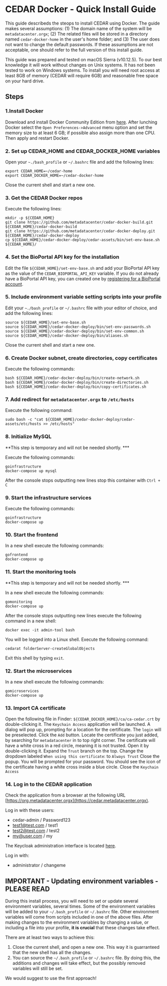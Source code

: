 # CEDAR Docker - Quick Install Guide

This guide describeds the steops to install CEDAR using Docker. The guide makes several assumptions: 
(1) The domain name of the system will be ``metadatacenter.orgx``;
(2) The related files will be stored in a directory named ``cedar-docker-home`` in the user's home folder;
and (3) The user does not want to change the default passwords. 
If these assumptions are not acceptable, one should refer to the full version of this install guide.

This guide was prepared and tested on macOS Sierra (v10.12.5).
To our best knowledge it will work without changes on Unix systems.
It has not been tested to work on Windows systems.
To install you will need root access at least 8GB of memory (CEDAR will require 6GB) and reasonable free space on your hard drive.

## Steps
### 1.Install Docker

Download and install Docker Community Edition from [here](https://www.docker.com/community-edition).
After lunching Docker select the ```Open Preferences->Advanced``` menu option and set the memory size
to at least 6 GB; if possible also assign more than one CPU. Then apply and restart Docker.

### 2. Set up CEDAR_HOME and CEDAR_DOCKER_HOME variables

Open your ```~./bash_profile``` or ```~/.bashrc``` file and add the following lines:

    export CEDAR_HOME=~/cedar-home
    export CEDAR_DOCKER_HOME=~/cedar-docker-home

Close the current shell and start a new one.

### 3. Get the CEDAR Docker repos

Execute the following lines:

    mkdir -p ${CEDAR_HOME}
    git clone https://github.com/metadatacenter/cedar-docker-build.git ${CEDAR_HOME}/cedar-docker-build
    git clone https://github.com/metadatacenter/cedar-docker-deploy.git ${CEDAR_HOME}/cedar-docker-deploy
    cp ${CEDAR_HOME}/cedar-docker-deploy/cedar-assets/bin/set-env-base.sh ${CEDAR_HOME}/

### 4. Set the BioPortal API key for the installation

Edit the file ```${CEDAR_HOME}/set-env-base.sh``` and add your BioPortal API key as the value of the ``CEDAR_BIOPORTAL_API_KEY`` variable.
If you do not already have a BioPortal API key, you can created one by [registering for a BioPortal account](https://bioportal.bioontology.org/accounts/new).

### 5. Include environment variable setting scripts into your profile

Edit your ``~./bash_profile`` or ``~/.bashrc`` file with your editor of choice, and add the following lines:

    source ${CEDAR_HOME}/set-env-base.sh
    source ${CEDAR_HOME}/cedar-docker-deploy/bin/set-env-passwords.sh
    source ${CEDAR_HOME}/cedar-docker-deploy/bin/set-env-common.sh
    source ${CEDAR_HOME}/cedar-docker-deploy/bin/aliases.sh

Close the current shell and start a new one.

### 6. Create Docker subnet, create directories, copy certificates
Execute the following commands:

    bash ${CEDAR_HOME}/cedar-docker-deploy/bin/create-network.sh
    bash ${CEDAR_HOME}/cedar-docker-deploy/bin/create-directories.sh
    bash ${CEDAR_HOME}/cedar-docker-deploy/bin/copy-certificates.sh

### 7. Add redirect for ```metadatacenter.orgx``` to ```/etc/hosts```

Execute the following command:
 
    sudo bash -c "cat ${CEDAR_HOME}/cedar-docker-deploy/cedar-assets/etc/hosts >> /etc/hosts"

### 8. Initialize MySQL

**This step is temporary and will not be needed shortly. ***

Execute the following commands:

    goinfrastructure
    docker-compose up mysql

After the console stops outputting new lines stop this container with ``Ctrl + C`` 

### 9. Start the infrastructure services

Execute the following commands:

    goinfrastructure
    docker-compose up

### 10. Start the frontend

In a new shell execute the following commands:

    gofrontend
    docker-compose up

### 11. Start the monitoring tools

**This step is temporary and will not be needed shortly. ***

In a new shell execute the following commands:

    gomonitoring
    docker-compose up

After the console stops outputting new lines execute the following command in a new shell:

    docker exec -it admin-tool bash

You will be logged into a Linux shell. Execute the following command:

    cedarat folderServer-createGlobalObjects
 
Exit this shell by typing ``exit``.

### 12. Start the microservices

In a new shell execute the following commands:

    gomicroservices
    docker-compose up

### 13. Import CA certificate

Open the following file in Finder: ``${CEDAR_DOCKER_HOME}/ca/ca-cedar.crt`` by double-clicking it.
The ``Keychain Access`` application  will be launched. A dialog will pop up, prompting for a location for the certificate.
The ``login`` will be preselected. Click the ``Add`` button.
Locate the certificate you just added, by searching for ``metadatacenter`` in to top right corner.
The certificate will have a white cross in a red circle, meaning it is not trusted.
Open it by double-clicking it.
Expand the ``Trust`` branch on the top.
Change the dropdown labeled ``When using this certificate``: to ``Always Trust``
Close the popup.
You will be prompted for your password.
You should see the icon of the certificate having a white cross inside a blue circle.
Close the ``Keychain Access``

### 14. Log in to the CEDAR application

Check the application from a browser at the following URL [https://org.metadatacenter.orgx](https://cedar.metadatacenter.orgx).

Log in with these users:
* cedar-admin / Password123
* test1@test.com / test1
* test2@test.com / test2
* my@user.com / my

The Keycloak administration interface is located [here](https://auth.metadatacenter.orgx/auth/admin/).

Log in with:
* administrator / changeme

## IMPORTANT - Updating environment variables - PLEASE READ
During this install process, you will need to set or update several environment variables, several times.
Some of the environment variables will be added to your ``~/.bash_profile`` or ``~/.bashrc`` file.
Other environment variables will come from scripts included in one of the above files.
After making changes to the environment variables by changing a value, or including a file into your profile, **it is crucial** that these changes take effect.

There are at least two ways to achieve this:
1. Close the current shell, and open a new one. This way it is guarranteed that the new shell has all the changes.
1. You can source the ``~/.bash_profile`` or ``~/.bashrc`` file. By doing this, the additions and changes will take effect, but the possibly removed variables will still be set.

We would suggest to use the first approach!
